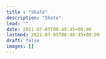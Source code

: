 ```yaml
---
title : "Skate"
description: "Skate"
lead: ""
date: 2021-07-05T08:48:45+00:00
lastmod: 2021-07-05T08:48:45+00:00
draft: false
images: []
---
```

